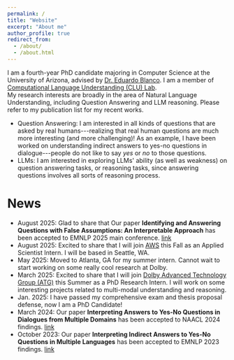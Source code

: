 ```yaml
---
permalink: /
title: "Website"
excerpt: "About me"
author_profile: true
redirect_from: 
  - /about/
  - /about.html
---
```



I am a fourth-year PhD candidate majoring in Computer Science at the University of Arizona, advised by [Dr. Eduardo Blanco](https://eduardoblanco.github.io/). I am a member of [Computational Language Understanding (CLU) Lab](https://clulab.org/).  
 My research interests are broadly in the area of Natural Language Understanding, including Question Answering and LLM reasoning. Please refer to my publication list for my recent works.

* Question Answering: I am interested in all kinds of questions that are asked by real humans---realizing that real human questions are much more interesting (and more challenging)! As an example, I have been worked on understanding indirect answers to yes-no questions in dialogue---people do not like to say *yes* or *no* to those questions.
* LLMs: I am interested in exploring LLMs' ability (as well as weakness) on question answering tasks, or reasoning tasks, since answering questions involves all sorts of reasoning process.



News
======
* August 2025: Glad to share that Our paper **Identifying and Answering Questions with False Assumptions: An Interpretable Approach** has been accepted to EMNLP 2025 main conference. [link](https://arxiv.org/abs/2508.15139)
* August 2025: Excited to share that I will join [AWS](https://aws.amazon.com/) this Fall as an Applied Scientist Intern. I will be based in Seattle, WA.
* May 2025: Moved to Atlanta, GA for my summer intern. Cannot wait to start working on some really cool research at Dolby.
* March 2025: Excited to share that I will join [Dolby Advanced Technology Group (ATG)](https://www.dolby.com/) this Summer as a PhD Research Intern. I will work on some interesting projects related to multi-modal understanding and reasoning.
* Jan. 2025: I have passed my comprehensive exam and thesis proposal defense, now I am a PhD Candidate!
* March 2024: Our paper **Interpreting Answers to Yes-No Questions in Dialogues from Multiple Domains** has been accepted to NAACL 2024 findings. [link](https://aclanthology.org/2024.findings-naacl.136/)
* October 2023: Our paper **Interpreting Indirect Answers to Yes-No Questions in Multiple Languages** has been accepted to EMNLP 2023 findings. [link](https://aclanthology.org/2023.findings-emnlp.146/)


